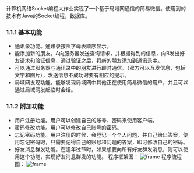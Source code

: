 计算机网络Socket编程大作业实现了一个基于局域网通信的简易微信。使用到的技术有Java的Socket编程，数据库。
### 1.1.1 基本功能
* 通讯录功能。通讯录按照字母表顺序显示。
* 能添加新的朋友。A向服务器发送查询请求，并根据得到的信息，向B发出好友请求和验证信息，通过验证之后，将新的朋友添加到通讯录中。
* 可以通过服务器与通讯录中的朋友进行即时通信。（双方可以互发信息，包括文字和图片），发送信息不成功时要有相应的提示。
* 局域网发现功能。能够发现局域网中其他正在使用简易微信的用户，并且可以通过局域网发起临时会话。
### 1.1.2 附加功能
* 用户注册功能。用户可以创建自己的账号、密码来使用客户端。
* 密码修改功能。用户可以修改自己账号的密码。
* 忘记密码功能。用户注册的时候，会登记一个个人问题，并自己给出答案，使用忘记密码时，只需要记得自己的账号和问题的答案，即可修改自己的密码。
* 好友消息群发功能。在逢年过节时，如果想要向所有好友群发消息，则可以使用这个功能，实现好友消息群发的功能。
程序框架图：
![frame](https://github.com/songjinduo/The-project-of-NetWork/raw/master/image/frame.png)
程序流程图：
![frame](https://github.com/songjinduo/The-project-of-NetWork/raw/master/image/process.png)
